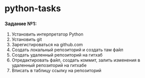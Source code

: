 # python-tasks
### Задание №1:
1) Установить интерпретатор Python
2) Установить git
3) Зарегистироваться на github.com
4) Создать локальный репозиторий и создать там файл
5) Создать удаленный репозиторий на гитхаб
6) Отредактировать файл, создать коммит, залить изменения в удаленный репозиторий на гитхабе
7) Вписать в таблицу ссылку на репозиторий
